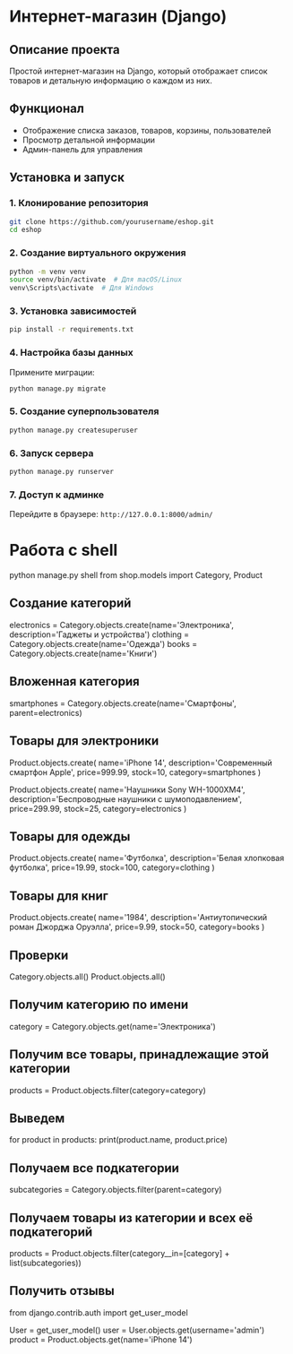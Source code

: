 # Интернет-магазин (Django)

## Описание проекта
Простой интернет-магазин на Django, который отображает список товаров и детальную информацию о каждом из них.

## Функционал
- Отображение списка заказов, товаров, корзины, пользователей 
- Просмотр детальной информации
- Админ-панель для управления

## Установка и запуск

### 1. Клонирование репозитория
```sh
git clone https://github.com/yourusername/eshop.git
cd eshop
```

### 2. Создание виртуального окружения
```sh
python -m venv venv
source venv/bin/activate  # Для macOS/Linux
venv\Scripts\activate  # Для Windows
```

### 3. Установка зависимостей
```sh
pip install -r requirements.txt
```

### 4. Настройка базы данных
Примените миграции:
```sh
python manage.py migrate
```

### 5. Создание суперпользователя
```sh
python manage.py createsuperuser
```

### 6. Запуск сервера
```sh
python manage.py runserver
```

### 7. Доступ к админке
Перейдите в браузере: `http://127.0.0.1:8000/admin/`


# Работа с shell
python manage.py shell
from shop.models import Category, Product

## Создание категорий
electronics = Category.objects.create(name='Электроника', description='Гаджеты и устройства')
clothing = Category.objects.create(name='Одежда')
books = Category.objects.create(name='Книги')

## Вложенная категория
smartphones = Category.objects.create(name='Смартфоны', parent=electronics)

## Товары для электроники
Product.objects.create(
    name='iPhone 14',
    description='Современный смартфон Apple',
    price=999.99,
    stock=10,
    category=smartphones
)

Product.objects.create(
    name='Наушники Sony WH-1000XM4',
    description='Беспроводные наушники с шумоподавлением',
    price=299.99,
    stock=25,
    category=electronics
)

## Товары для одежды
Product.objects.create(
    name='Футболка',
    description='Белая хлопковая футболка',
    price=19.99,
    stock=100,
    category=clothing
)

## Товары для книг
Product.objects.create(
    name='1984',
    description='Антиутопический роман Джорджа Оруэлла',
    price=9.99,
    stock=50,
    category=books
)

## Проверки
Category.objects.all()
Product.objects.all()

## Получим категорию по имени
category = Category.objects.get(name='Электроника')

## Получим все товары, принадлежащие этой категории
products = Product.objects.filter(category=category)

## Выведем
for product in products:
    print(product.name, product.price)

## Получаем все подкатегории
subcategories = Category.objects.filter(parent=category)

## Получаем товары из категории и всех её подкатегорий
products = Product.objects.filter(category__in=[category] + list(subcategories))

## Получить отзывы
from django.contrib.auth import get_user_model

User = get_user_model()
user = User.objects.get(username='admin')
product = Product.objects.get(name='iPhone 14')